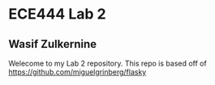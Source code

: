 # ECE444 Lab 2 
## Wasif Zulkernine
Welecome to my Lab 2 repository. This repo is based off of https://github.com/miguelgrinberg/flasky
